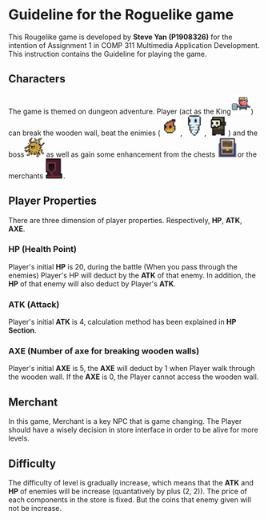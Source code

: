 # Guideline for the Roguelike game

This Rougelike game is developed by **Steve Yan (P1908326)** for the intention of Assignment 1 in COMP 311 Multimedia Application Development. This instruction contains the Guideline for playing the game.

## Characters

The game is themed on dungeon adventure. Player (act as the King![king](./assets/king.png)) can break the wooden wall, beat the enimies (![elf](./assets/elf.png), ![goblin](./assets/ghost.png), ![goblin](./assets/goblin.png)) and the boss![boss](./assets/boss.png) as well as gain some enhancement from the chests ![chest](./assets/chest.png)or the merchants![merchant](./assets/merchant.png).

## Player Properties

There are three dimension of player properties. Respectively, **HP**, **ATK**, **AXE**.

### HP (Health Point)

Player's initial **HP** is 20, during the battle (When you pass through the enemies) Player's HP will deduct by the **ATK** of that enemy. In addition, the **HP** of that enemy will also deduct by Player's **ATK**.

### ATK (Attack)

Player's initial **ATK** is 4, calculation method has been explained in **HP Section**.

### AXE (Number of axe for breaking wooden walls)

Player's initial **AXE** is 5, the **AXE** will deduct by 1 when Player walk through the wooden wall. If the **AXE** is 0, the Player cannot access the wooden wall.

## Merchant

In this game, Merchant is a key NPC that is game changing. The Player should have a wisely decision in store interface in order to be alive for more levels.

## Difficulty

The difficulty of level is gradually increase, which means that the **ATK** and **HP** of enemies will be increase (quantatively by plus (2, 2)). The price of each components in the store is fixed. But the coins that enemy given will not be increase.

